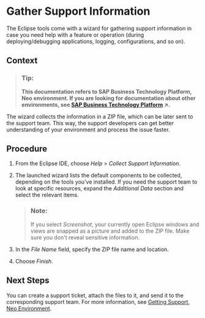 <!-- loio6daa475dd842437eaea0e6d2420d19b3 -->

# Gather Support Information

The Eclipse tools come with a wizard for gathering support information in case you need help with a feature or operation \(during deploying/debugging applications, logging, configurations, and so on\). 



## Context

> ### Tip:  
> **This documentation refers to SAP Business Technology Platform, Neo environment. If you are looking for documentation about other environments, see [SAP Business Technology Platform](https://help.sap.com/viewer/65de2977205c403bbc107264b8eccf4b/Cloud/en-US/6a2c1ab5a31b4ed9a2ce17a5329e1dd8.html "SAP Business Technology Platform (SAP BTP) is an integrated offering comprised of four technology portfolios: database and data management, application development and integration, analytics, and intelligent technologies. The platform offers users the ability to turn data into business value, compose end-to-end business processes, and build and extend SAP applications quickly.") :arrow_upper_right:.**

The wizard collects the information in a ZIP file, which can be later sent to the support team. This way, the support developers can get better understanding of your environment and process the issue faster.



## Procedure

1.  From the Eclipse IDE, choose *Help* \> *Collect Support Information*.

2.  The launched wizard lists the default components to be collected, depending on the tools you’ve installed. If you need the support team to look at specific resources, expand the *Additional Data* section and select the relevant items.

    > ### Note:  
    > If you select *Screenshot*, your currently open Eclipse windows and views are snapped as a picture and added to the ZIP file. Make sure you don't reveal sensitive information.

3.  In the *File Name* field, specify the ZIP file name and location.

4.  Choose *Finish*.




## Next Steps

You can create a support ticket, attach the files to it, and send it to the corresponding support team. For more information, see [Getting Support, Neo Environment](getting-support-neo-environment-fc2bf6a.md).

